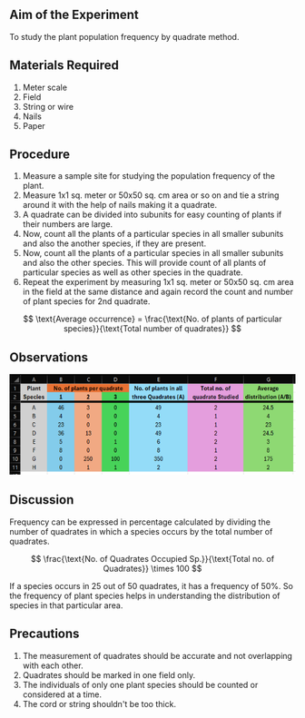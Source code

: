 ## Aim of the Experiment 
To study the plant population frequency by quadrate method. 

## Materials Required 
1. Meter scale
2. Field
3. String or wire 
4. Nails 
5. Paper 

## Procedure 
1. Measure a sample site for studying the population frequency of the plant. 
2. Measure 1x1 sq. meter or 50x50 sq. cm area or so on and tie a string around it with the help of nails making it a quadrate.
3. A quadrate can be divided into subunits for easy counting of plants if their numbers are large.
4. Now, count all the plants of a particular species in all smaller subunits and also the another species, if they are present. 
5. Now, count all the plants of a particular species in all smaller subunits and also the other species. This will provide count of all plants of particular species as well as other species in the quadrate.
6. Repeat the experiment by measuring 1x1 sq. meter or 50x50 sq. cm area in the field at the same distance and again record the count and number of plant species for 2nd quadrate. 

$$
\text{Average occurrence} = \frac{\text{No. of plants of particular species}}{\text{Total number of quadrates}}
$$

## Observations 
![table](./img/10-frequency-table.png)

## Discussion 
Frequency can be expressed in percentage calculated by dividing the number of quadrates in which a species occurs by the total number of quadrates. 

$$
\frac{\text{No. of Quadrates Occupied Sp.}}{\text{Total no. of Quadrates}} \times 100
$$

If a species occurs in 25 out of 50 quadrates, it has a frequency of 50%. So the frequency of plant species helps in understanding the distribution of species in that particular area.

## Precautions 
1. The measurement of quadrates should be accurate and not overlapping with each other. 
2. Quadrates should be marked in one field only.
3. The individuals of only one plant species should be counted or considered at a time.
4. The cord or string shouldn't be too thick.